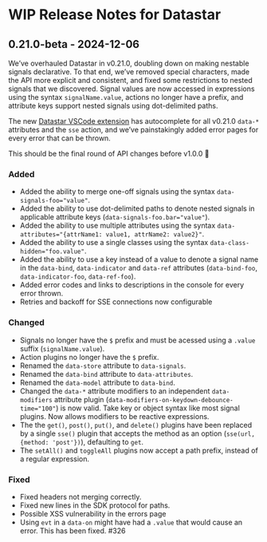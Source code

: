 # WIP Release Notes for Datastar

## 0.21.0-beta - 2024-12-06

We’ve overhauled Datastar in v0.21.0, doubling down on making nestable signals declarative. To that end, we’ve removed special characters, made the API more explicit and consistent, and fixed some restrictions to nested signals that we discovered. Signal values are now accessed in expressions using the syntax `signalName.value`, actions no longer have a prefix, and attribute keys support nested signals using dot-delimited paths.

The new [Datastar VSCode extension](https://marketplace.visualstudio.com/items?itemName=starfederation.datastar-vscode) has autocomplete for all v0.21.0 `data-*` attributes and the `sse` action, and we’ve painstakingly added error pages for every error that can be thrown.

This should be the final round of API changes before v1.0.0 🚀

### Added

- Added the ability to merge one-off signals using the syntax `data-signals-foo="value"`.
- Added the ability to use dot-delimited paths to denote nested signals in applicable attribute keys (`data-signals-foo.bar="value"`).
- Added the ability to use multiple attributes using the syntax `data-attributes="{attrName1: value1, attrName2: value2}"`.
- Added the ability to use a single classes using the syntax `data-class-hidden="foo.value"`.
- Added the ability to use a key instead of a value to denote a signal name in the `data-bind`, `data-indicator` and `data-ref` attributes (`data-bind-foo`, `data-indicator-foo`, `data-ref-foo`).
- Added error codes and links to descriptions in the console for every error thrown.
- Retries and backoff for SSE connections now configurable

### Changed

- Signals no longer have the `$` prefix and must be acessed using a `.value` suffix (`signalName.value`).
- Action plugins no longer have the `$` prefix.
- Renamed the `data-store` attribute to `data-signals`.
- Renamed the `data-bind` attribute to `data-attributes`.
- Renamed the `data-model` attribute to `data-bind`.
- Changed the `data-*` attribute modifiers to an independent `data-modifiers` attribute plugin (`data-modifiers-on-keydown-debounce-time="100"`) is now valid.  Take key or object syntax like most signal plugins.  Now allows modifiers to be reactive expressions.
- The the `get()`, `post()`, `put()`, and `delete()` plugins have been replaced by a single `sse()` plugin that accepts the method as an option (`sse(url, {method: 'post'})`), defaulting to `get`.
- The `setAll()` and `toggleAll` plugins now accept a path prefix, instead of a regular expression.

### Fixed

- Fixed headers not merging correctly.
- Fixed new lines in the SDK protocol for paths.
- Possible XSS vulnerability in the errors page
- Using `evt` in a `data-on` might have had a `.value` that would cause an error. This has been fixed. #326